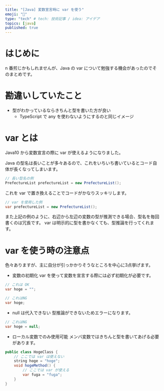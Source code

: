 ```yaml
---
title: "[Java] 変数宣言時に var を使う"
emoji: "💭"
type: "tech" # tech: 技術記事 / idea: アイデア
topics: [java]
published: true
---
```


# はじめに
n 番煎じかもしれませんが、Java の var について勉強する機会があったのでそのまとめです。

# 勘違いしていたこと
- 型がわかっているならきちんと型を書いた方が良い
  - TypeScript で any を使わないようにするのと同じイメージ

# var とは
Java10 から変数宣言の際に var が使えるようになりました。

Java の型名は長いことが多々あるので、これをいちいち書いているとコード自体が長くなってしまいます。
```java
// 長い型名の例
PrefectureList prefectureList = new PrefectureList();
```
これを var で置き換えることでコードがかなりスッキリします。
```java
// var を使用した例
var prefectureList = new PrefectureList();
```
また上記の例のように、右辺から左辺の変数の型が推測できる場合、型名を毎回書くのは冗長です。
var は明示的に型を書かなくても、型推論を行ってくれます。

# var を使う時の注意点
色々ありますが、主に自分が引っかかりそうなところを中心に3点挙げます。
- 変数の初期化
var を使って変数を宣言する際には必ず初期化が必要です。
```java
// これは OK
var hoge = "";

// これはNG
var hoge;
```
- null は代入できない
型推論ができないためエラーになります。
```java
// これはNG
var hoge = null;
```

- ローカル変数でのみ使用可能
メンバ変数ではきちんと型を書いてあげる必要があります。
```java
public class HogeClass {
    // ここでは var は使えない
    string hoge = "hoge";
    void hogeMethod() {
        // ここでは var が使える
        var fuga = "fuga";
    }
}
```
